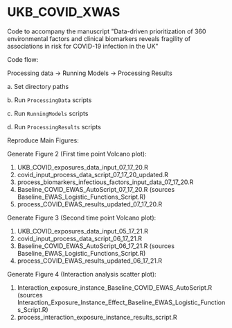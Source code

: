# UKB_COVID_XWAS
Code to accompany the manuscript "Data-driven prioritization of 360 environmental factors and clinical biomarkers reveals fragility of associations in risk for COVID-19 infection in the UK"


Code flow:

Processing data -> Running Models -> Processing Results


a. Set directory paths

b. Run `ProcessingData` scripts

c. Run `RunningModels` scripts

d. Run `ProcessingResults` scripts

Reproduce Main Figures:

Generate Figure 2 (First time point Volcano plot):

1. UKB_COVID_exposures_data_input_07_17_20.R
2. covid_input_process_data_script_07_17_20_updated.R
3. process_biomarkers_infectious_factors_input_data_07_17_20.R
3. Baseline_COVID_EWAS_AutoScript_07_17_20.R (sources Baseline_EWAS_Logistic_Functions_Script.R)
4. process_COVID_EWAS_results_updated_07_17_20.R

Generate Figure 3 (Second time point Volcano plot):

1. UKB_COVID_exposures_data_input_05_17_21.R
2. covid_input_process_data_script_06_17_21.R
3. Baseline_COVID_EWAS_AutoScript_06_17_21.R (sources Baseline_EWAS_Logistic_Functions_Script.R)
4. process_COVID_EWAS_results_updated_06_17_21.R

Generate Figure 4 (Interaction analysis scatter plot):

1. Interaction_exposure_instance_Baseline_COVID_EWAS_AutoScript.R (sources Interaction_Exposure_Instance_Effect_Baseline_EWAS_Logistic_Functions_Script.R)
2. process_interaction_exposure_instance_results_script.R

 




